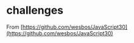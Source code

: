 # challenges

From [https://github.com/wesbos/JavaScript30](https://github.com/wesbos/JavaScript30)
